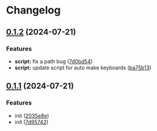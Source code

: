 # Changelog

## [0.1.2](https://github.com/jnpngshiii/miniboard-zmk-config/compare/v0.1.1...v0.1.2) (2024-07-21)


### Features

* **script:** fix a path bug ([7d0bd54](https://github.com/jnpngshiii/miniboard-zmk-config/commit/7d0bd5430c2af1c6adfb26987358d23af8604906))
* **script:** update script for auto make keyboards ([ba75b13](https://github.com/jnpngshiii/miniboard-zmk-config/commit/ba75b137239a37902a5917ba04c3aed887499f19))

## [0.1.1](https://github.com/jnpngshiii/miniboard-zmk-config/compare/v0.1.0...v0.1.1) (2024-07-21)


### Features

* init ([2035e8e](https://github.com/jnpngshiii/miniboard-zmk-config/commit/2035e8e538e915c44594ef608bffeddb379f3d79))
* init ([7d95742](https://github.com/jnpngshiii/miniboard-zmk-config/commit/7d95742e12883d38be62a4411d3a887e4a71f579))
